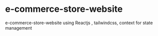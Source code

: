 # e-commerce-store-website
e-commerce-store-website using Reactjs , tailwindcss, context for state management
